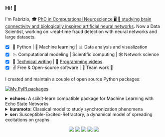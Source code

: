 ### Hi! 👋

I'm Fabrizio, 🎓 [PhD in Computational Neuroscience 🖥️ 🧠 studying brain connectivity and biologically inspired artificial neural networks](https://fabridamicelli.github.io/blog/research/).
Now a Data Scientist, working on ~real-time fraud detection with neural networks and large datasets.   
- [x] 🐍 Python | 🤖 Machine learning | :bar_chart: Data analysis and visualization 
- [x] :chart_with_downwards_trend: Computational modeling | Scientific computing | 🕸️ Network science 
- [x] 📝 [Technical writing](https://fabridamicelli.github.io/blog/) | :movie_camera: [Programming videos](https://www.youtube.com/channel/UCSsoI6LfalZggiLtjQMhSyg)
- [x] :v: Free & Open-source software | :mate: Team work 👫 

I created and maintain a couple of open source Python packages:

[![](https://img.shields.io/badge/-PyPI%20packages-4B8BBE?style=flat&labelColor=306998&logo=python&logoColor=FFE873&link=https%3A%2F%2Fpypi.org%2Fuser%2Ffabridamicelli "My PyPI packages")](https://pypi.org/user/fabridamicelli)

<details><summary><b>echoes:</b> A scikit-learn compatible package for Machine Learning with Echo State Networks</summary>  
  <a href="https://pepy.tech/project/echoes"><img src="https://static.pepy.tech/personalized-badge/echoes?period=total&units=international_system&left_color=black&right_color=orange&left_text=Downloads">
  <a href="https://pepy.tech/project/echoes"><img src="https://pepy.tech/badge/echoes/month">
  
<li><a href="https://github.com/fabridamicelli/echoes">Code</a></li>
<li><a href="https://fabridamicelli.github.io/echoes/">Documentation</a></li>
</details>
 
<details><summary><b>kuramoto:</b> Classical model to study synchronization phenomena </summary>
  <a href="https://pepy.tech/project/kuramoto"><img src="https://static.pepy.tech/personalized-badge/kuramoto?period=total&units=international_system&left_color=black&right_color=orange&left_text=Downloads">
  <a href="https://pepy.tech/project/kuramoto"><img src="https://pepy.tech/badge/kuramoto/month">
<li><a href="https://github.com/fabridamicelli/kuramoto">Code</a></li>
</details>

<details><summary><b>ser:</b> Susceptible-Excited-Refractory, a dynamical model of spreading excitations on graphs</summary>  
  <a href="https://pepy.tech/project/ser"><img src="https://static.pepy.tech/personalized-badge/ser?period=total&units=international_system&left_color=black&right_color=orange&left_text=Downloads">
  <a href="https://pepy.tech/project/ser"><img src="https://pepy.tech/badge/ser/month">
<li><a href="https://github.com/fabridamicelli/ser">Code</a></li>
</details>
  
<!--
![github stats](https://github-readme-stats.vercel.app/api?username=fabridamicelli&show_icons=true)
-->
<p  align="center">
<a href= "https://fabridamicelli.github.io/blog/"><img src="https://img.icons8.com/material-outlined/26/000000/ball-point-pen.png"/></a>
<a href="https://www.youtube.com/channel/UCSsoI6LfalZggiLtjQMhSyg"><img src="https://img.icons8.com/material-outlined/24/000000/youtube-play--v1.png"/></a>
<a href= "https://www.linkedin.com/in/fabridamicelli/"><img src="https://img.icons8.com/material-outlined/30/000000/linkedin.png"/></a>
<a href= "https://twitter.com/fabridamicelli"><img src="https://img.icons8.com/material-outlined/30/000000/twitter.png"/></a>
<a href= "mailto:fabridamicelli@gmail.com"><img src="https://img.icons8.com/material-outlined/24/000000/new-post.png"/></a>
</p>

<!-- <p  align="center">
  <img src="https://github-readme-stats.vercel.app/api?username=fabridamicelli&show_icons=true" alt="github stats">
</p>
 -->

<!-- ![language stats](https://github-readme-stats.vercel.app/api/top-langs/?username=fabridamicelli&layout=compact&hide=Jupyter%20Notebook)
 -->

<!--
[![Twitter Badge](https://img.shields.io/twitter/follow/fabridamicelli?style=flat-square&logo=Twitter&logoColor=white&color=cornflowerblue)](https://twitter.com/fabridamicelli)
[![LinkedIn Badge](https://img.shields.io/badge/My-LinkedIn-blue?style=flat-square&logo=LinkedIn&logoColor=white&color=cornflowerblue)](https://www.linkedin.com/in/fabridamicelli)
📫 [E-mail](mailto:fabridamicelli@gmail.com)
**fabridamicelli/fabridamicelli** is a ✨ _special_ ✨ repository because its `README.md` (this file) appears on your GitHub profile.
Here are some ideas to get you started:
-  I’m currently working on ...
- 🌱 I’m currently learning ...
- 👯 I’m looking to collaborate on ...
- 🤔 I’m looking for help with ...
- 💬 Ask me about ...
- 📫 How to reach me: ...
- 😄 Pronouns: ...
- ⚡ Fun fact: ...
-->
